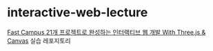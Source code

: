 # interactive-web-lecture

[Fast Campus 21개 프로젝트로 완성하는 인터랙티브 웹 개발 With Three.js & Canvas](https://fastcampus.co.kr/dev_online_interactive) 실습 레포지토리

